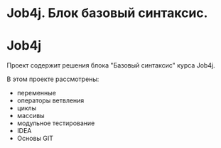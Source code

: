 # Job4j. Блок базовый синтаксис.
# Job4j
Проект содержит решения блока "Базовый синтаксис" курса Job4j.

В этом проекте рассмотрены: 
- переменные
- операторы ветвления
- циклы
- массивы
- модульное тестирование
- IDEA
- Основы GIT